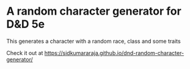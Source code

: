 # A random character generator for D&D 5e

This generates a character with a random race, class and some traits 

Check it out at https://sidkumararaja.github.io/dnd-random-character-generator/
